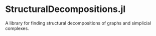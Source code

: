 # StructuralDecompositions.jl
A library for finding structural decompositions of graphs and simplicial complexes.
